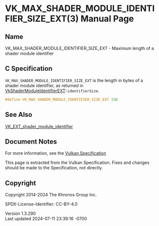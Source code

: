 # VK_MAX_SHADER_MODULE_IDENTIFIER_SIZE_EXT(3) Manual Page

## Name

VK_MAX_SHADER_MODULE_IDENTIFIER_SIZE_EXT - Maximum length of a shader
module identifier



## <a href="#_c_specification" class="anchor"></a>C Specification

`VK_MAX_SHADER_MODULE_IDENTIFIER_SIZE_EXT` is the length in bytes of a
shader module identifier, as returned in
[VkShaderModuleIdentifierEXT](https://registry.khronos.org/vulkan/specs/1.3-extensions/man/html/VkShaderModuleIdentifierEXT.html)::`identifierSize`.

``` c
#define VK_MAX_SHADER_MODULE_IDENTIFIER_SIZE_EXT 32U
```

## <a href="#_see_also" class="anchor"></a>See Also

[VK_EXT_shader_module_identifier](https://registry.khronos.org/vulkan/specs/1.3-extensions/man/html/VK_EXT_shader_module_identifier.html)

## <a href="#_document_notes" class="anchor"></a>Document Notes

For more information, see the <a
href="https://registry.khronos.org/vulkan/specs/1.3-extensions/html/vkspec.html#VK_MAX_SHADER_MODULE_IDENTIFIER_SIZE_EXT"
target="_blank" rel="noopener">Vulkan Specification</a>

This page is extracted from the Vulkan Specification. Fixes and changes
should be made to the Specification, not directly.

## <a href="#_copyright" class="anchor"></a>Copyright

Copyright 2014-2024 The Khronos Group Inc.

SPDX-License-Identifier: CC-BY-4.0

Version 1.3.290  
Last updated 2024-07-11 23:39:16 -0700
